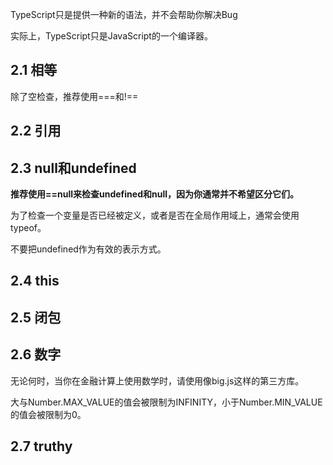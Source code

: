 TypeScript只是提供一种新的语法，并不会帮助你解决Bug

实际上，TypeScript只是JavaScript的一个编译器。

## 2.1 相等

除了空检查，推荐使用===和!==

## 2.2 引用

## 2.3 null和undefined

**推荐使用==null来检查undefined和null，因为你通常并不希望区分它们。**

为了检查一个变量是否已经被定义，或者是否在全局作用域上，通常会使用typeof。

不要把undefined作为有效的表示方式。

## 2.4 this

## 2.5 闭包

## 2.6 数字

无论何时，当你在金融计算上使用数学时，请使用像big.js这样的第三方库。

大与Number.MAX_VALUE的值会被限制为INFINITY，小于Number.MIN_VALUE的值会被限制为0。

## 2.7 truthy

